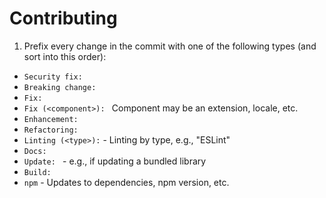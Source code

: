 # Contributing

1. Prefix every change in the commit with one of the following types (and
  sort into this order):
  - `Security fix: `
  - `Breaking change: `
  - `Fix: `
  - `Fix (<component>): ` Component may be an extension, locale, etc.
  - `Enhancement: `
  - `Refactoring: `
  - `Linting (<type>):` - Linting by type, e.g., "ESLint"
  - `Docs: `
  - `Update: ` - e.g., if updating a bundled library
  - `Build: `
  - `npm` - Updates to dependencies, npm version, etc.
